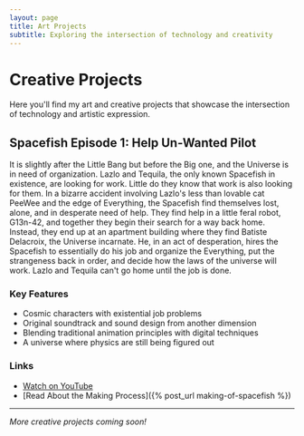 ```yaml
---
layout: page
title: Art Projects
subtitle: Exploring the intersection of technology and creativity
---
```


# Creative Projects

Here you'll find my art and creative projects that showcase the intersection of technology and artistic expression.

## Spacefish Episode 1: Help Un-Wanted Pilot

It is slightly after the Little Bang but before the Big one, and the Universe is in need of organization. Lazlo and Tequila, the only known Spacefish in existence, are looking for work. Little do they know that work is also looking for them. In a bizarre accident involving Lazlo's less than lovable cat PeeWee and the edge of Everything, the Spacefish find themselves lost, alone, and in desperate need of help. They find help in a little feral robot, G13n-42, and together they begin their search for a way back home. Instead, they end up at an apartment building where they find Batiste Delacroix, the Universe incarnate. He, in an act of desperation, hires the Spacefish to essentially do his job and organize the Everything, put the strangeness back in order, and decide how the laws of the universe will work. Lazlo and Tequila can't go home until the job is done.

### Key Features

* Cosmic characters with existential job problems
* Original soundtrack and sound design from another dimension
* Blending traditional animation principles with digital techniques
* A universe where physics are still being figured out

### Links

* [Watch on YouTube](https://youtu.be/Pd-7Jculi_E?si=k23f5xb9vgtYWtQo)
* [Read About the Making Process]({% post_url making-of-spacefish %})

---

*More creative projects coming soon!*
